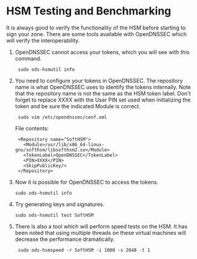 # HSM Testing and Benchmarking

It is always good to verify the functionality of the HSM before starting
to sign your zone. There are some tools available with OpenDNSSEC which
will verify the interoperability.

1. OpenDNSSEC cannot access your tokens, which you will see with this command.

        sudo ods-hsmutil info

2. You need to configure your tokens in OpenDNSSEC. The repository name
   is what OpenDNSSEC uses to identify the tokens internally. Note that
   the repository name is not the same as the HSM token label. Don't
   forget to replace XXXX with the User PIN set used when initializing
   the token and be sure the indicated Module is correct.

        sudo vim /etc/opendnssec/conf.xml

    File contents:

        <Repository name="SoftHSM">
          <Module>/usr/lib/x86_64-linux-gnu/softhsm/libsofthsm2.so</Module>
          <TokenLabel>OpenDNSSEC</TokenLabel>
          <PIN>XXXX</PIN>
          <SkipPublicKey/>
        </Repository>

3.  Now it is possible for OpenDNSSEC to access the tokens.

        sudo ods-hsmutil info

4.  Try generating keys and signatures.

        sudo ods-hsmutil test SoftHSM

5. There is also a tool which will perform speed tests on the HSM. It
   has been noted that using multiple threads on these virtual machines
   will decrease the performance dramatically.

        sudo ods-hsmspeed -r SoftHSM -i 1000 -s 2048 -t 1
